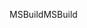 <span data-ttu-id="4896a-101">MSBuild</span><span class="sxs-lookup"><span data-stu-id="4896a-101">MSBuild</span></span>